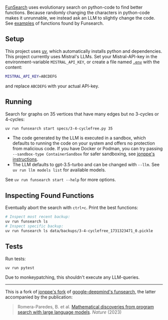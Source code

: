 [FunSearch](https://deepmind.google/discover/blog/funsearch-making-new-discoveries-in-mathematical-sciences-using-large-language-models/) uses evolutionary search on python-code to find better functions. Because randomly changing the characters in python-code makes it unrunnable, we instead ask an LLM to slightly change the code. See [examples](https://lumi-a.github.io/funsearch) of functions found by Funsearch.

## Setup

This project uses [uv](https://docs.astral.sh/uv/), which automatically installs python and dependencies. This project currently uses Mistral's LLMs. Set your Mistral-API-key in the environment-variable `MISTRAL_API_KEY`, or create a file named [`.env`](https://pypi.org/project/python-dotenv/) with the content:
```bash
MISTRAL_API_KEY=ABCDEFG
```
and replace `ABCDEFG` with your actual API-key.


## Running

Search for graphs on 35 vertices that have many edges but no 3-cycles or 4-cycles:

```sh
uv run funsearch start specs/3-4-cyclefree.py 35
```

- The code generated by the LLM is executed in a sandbox, which defaults to running the code on your system and offers no protection from malicious code. If you have Docker or Podman, you can try passing `--sandbox-type ContainerSandbox` for safer sandboxing, see [jonppe's instructions](https://github.com/jonppe/funsearch/blob/745f2e7a61ef1418a95e09a009f2f65a3ce7c2ac/README.md).
- The LLM defaults to gpt-3.5-turbo and can be changed with `--llm`. See `uv run llm models list` for available models.

See `uv run funsearch start --help` for more options.


## Inspecting Found Functions

Eventually abort the search with `ctrl+c`. Print the best functions:

```sh
# Inspect most recent backup:
uv run funsearch ls
# Inspect specific backup:
uv run funsearch ls data/backups/3-4-cyclefree_1731323471_0.pickle
```

## Tests
Run tests:

```sh
uv run pytest
```

Due to monkeypatching, this shouldn't execute any LLM-queries.

---

This is a fork of [jonppe's fork](https://github.com/jonppe/funsearch) of [google-deepmind's funsearch](https://github.com/google-deepmind/funsearch), the latter accompanied by the publication:

> Romera-Paredes, B. et al. [Mathematical discoveries from program search with large language models](https://www.nature.com/articles/s41586-023-06924-6). *Nature* (2023)